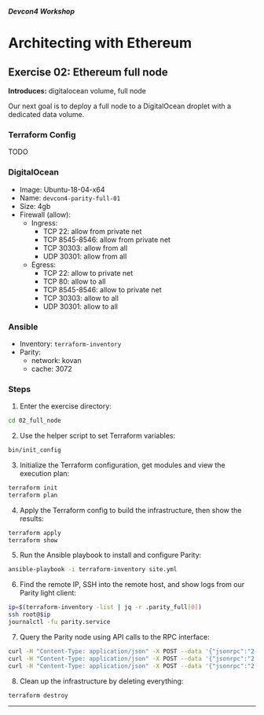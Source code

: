 ***Devcon4 Workshop***
# Architecting with Ethereum
## Exercise 02: Ethereum full node

**Introduces:** digitalocean volume, full node

Our next goal is to deploy a full node to a DigitalOcean droplet with a dedicated data volume.

### Terraform Config
TODO

### DigitalOcean
- Image: Ubuntu-18-04-x64
- Name: `devcon4-parity-full-01`
- Size: 4gb
- Firewall (allow):
  - Ingress:
    - TCP 22: allow from private net
    - TCP 8545-8546: allow from private net
    - TCP 30303: allow from all
    - UDP 30301: allow from all
  - Egress:
    - TCP 22: allow to private net
    - TCP 80: allow to all
    - TCP 8545-8546: allow to private net
    - TCP 30303: allow to all
    - UDP 30301: allow to all

### Ansible 
- Inventory: `terraform-inventory`
- Parity:
  - network: kovan
  - cache: 3072

### Steps

1. Enter the exercise directory:
```bash
cd 02_full_node
```

2. Use the helper script to set Terraform variables:
```bash
bin/init_config
```

3. Initialize the Terraform configuration, get modules and view the execution plan:
```bash
terraform init
terraform plan
```

4. Apply the Terraform config to build the infrastructure, then show the results:
```bash
terraform apply
terraform show
```
    
5. Run the Ansible playbook to install and configure Parity:
```bash
ansible-playbook -i terraform-inventory site.yml
```

6. Find the remote IP, SSH into the remote host, and show logs from our Parity light client:
```bash
ip=$(terraform-inventory -list | jq -r .parity_full[0])
ssh root@$ip
journalctl -fu parity.service
```
7. Query the Parity node using API calls to the RPC interface:
```bash
curl -H "Content-Type: application/json" -X POST --data '{"jsonrpc":"2.0","method":"web3_clientVersion","params":[],"id":67}' http://127.0.0.1:8545
curl -H "Content-Type: application/json" -X POST --data '{"jsonrpc":"2.0","method":"net_version","params":[],"id":67}' http://127.0.0.1:8545
curl -H "Content-Type: application/json" -X POST --data '{"jsonrpc":"2.0","method":"net_peerCount","params":[],"id":74}' http://127.0.0.1:8545
```

8. Clean up the infrastructure by deleting everything:
```bash
terraform destroy
```

---
